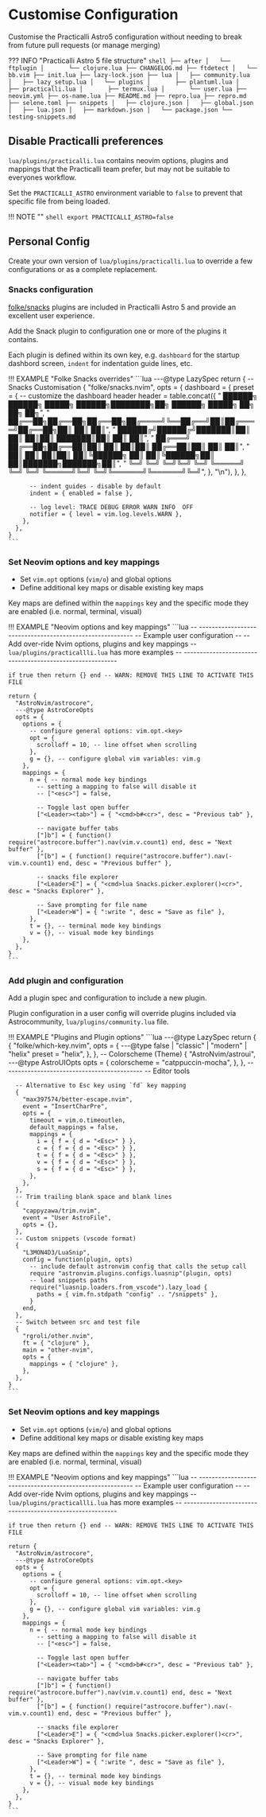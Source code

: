 # Customise Configuration

Customise the Practicalli Astro5 configuration without needing to break from future pull requests (or manage merging)

??? INFO "Practicalli Astro 5 file structure"
    ```shell
    ├── after
    │   └── ftplugin
    │       └── clojure.lua
    ├── CHANGELOG.md
    ├── ftdetect
    │   └── bb.vim
    ├── init.lua
    ├── lazy-lock.json
    ├── lua
    │   ├── community.lua
    │   ├── lazy_setup.lua
    │   └── plugins
    │       ├── plantuml.lua
    │       ├── practicalli.lua
    │       ├── termux.lua
    │       └── user.lua
    ├── neovim.yml
    ├── os-name.lua
    ├── README.md
    ├── repro.lua
    ├── repro.md
    ├── selene.toml
    ├── snippets
    │   ├── clojure.json
    │   ├── global.json
    │   ├── lua.json
    │   ├── markdown.json
    │   └── package.json
    └── testing-snippets.md
    ```


## Disable Practicalli preferences

`lua/plugins/practicalli.lua` contains neovim options, plugins and mappings that the Practicalli team prefer, but may not be suitable to everyones workflow.

Set the `PRACTICALLI_ASTRO` environment variable to `false` to prevent that specific file from being loaded.

!!! NOTE ""
    ```shell
    export PRACTICALLI_ASTRO=false
    ```


## Personal Config

Create your own version of `lua/plugins/practicalli.lua` to override a few configurations or as a complete replacement.

### Snacks configuration

[folke/snacks]() plugins are included in Practicalli Astro 5 and provide an excellent user experience.

Add the Snack plugin to configuration one or more of the plugins it contains.

Each plugin is defined within its own key, e.g. `dashboard` for the startup dashbord screen, `indent` for indentation guide lines, etc.

!!! EXAMPLE "Folke Snacks overrides"
    ```lua
    ---@type LazySpec
    return {
      -- Snacks Customisation
      {
        "folke/snacks.nvim",
        opts = {
          dashboard = {
            preset = {
              -- customize the dashboard header
              header = table.concat({
                " ██████╗ ██████╗  █████╗  ██████╗████████╗██╗ ██████╗ █████╗ ██╗     ██╗     ██╗",
                " ██╔══██╗██╔══██╗██╔══██╗██╔════╝╚══██╔══╝██║██╔════╝██╔══██╗██║     ██║     ██║",
                " ██████╔╝██████╔╝███████║██║        ██║   ██║██║     ███████║██║     ██║     ██║",
                " ██╔═══╝ ██╔══██╗██╔══██║██║        ██║   ██║██║     ██╔══██║██║     ██║     ██║",
                " ██║     ██║  ██║██║  ██║╚██████╗   ██║   ██║╚██████╗██║  ██║███████╗███████╗██║",
                " ╚═╝     ╚═╝  ╚═╝╚═╝  ╚═╝ ╚═════╝   ╚═╝   ╚═╝ ╚═════╝╚═╝  ╚═╝╚══════╝╚══════╝╚═╝",
              }, "\n"),
            },
          },

          -- indent guides - disable by default
          indent = { enabled = false },

          -- log level: TRACE DEBUG ERROR WARN INFO  OFF
          notifier = { level = vim.log.levels.WARN },
        },
      },
    }
    ```


### Set Neovim options and key mappings

- Set `vim.opt` options  (`vim/o`) and global options
- Define additional key maps or disable existing key maps

Key maps are defined within the `mappings` key and the specific mode they are enabled (i.e. normal, terminal, visual)

!!! EXAMPLE "Neovim options and key mappings"
    ```lua
    -- ---------------------------------------------------------
    -- Example user configuration
    --
    -- Add over-ride Nvim options, plugins and key mappings
    -- `lua/plugins/practicallli.lua` has more examples
    -- ---------------------------------------------------------

    if true then return {} end -- WARN: REMOVE THIS LINE TO ACTIVATE THIS FILE

    return {
      "AstroNvim/astrocore",
      ---@type AstroCoreOpts
      opts = {
        options = {
          -- configure general options: vim.opt.<key>
          opt = {
            scrolloff = 10, -- line offset when scrolling
          },
          g = {}, -- configure global vim variables: vim.g
        },
        mappings = {
          n = { -- normal mode key bindings
            -- setting a mapping to false will disable it
            -- ["<esc>"] = false,

            -- Toggle last open buffer
            ["<Leader><tab>"] = { "<cmd>b#<cr>", desc = "Previous tab" },

            -- navigate buffer tabs
            ["]b"] = { function() require("astrocore.buffer").nav(vim.v.count1) end, desc = "Next buffer" },
            ["[b"] = { function() require("astrocore.buffer").nav(-vim.v.count1) end, desc = "Previous buffer" },

            -- snacks file explorer
            ["<Leader>E"] = { "<cmd>lua Snacks.picker.explorer()<cr>", desc = "Snacks Explorer" },

            -- Save prompting for file name
            ["<Leader>W"] = { ":write ", desc = "Save as file" },
          },
          t = {}, -- terminal mode key bindings
          v = {}, -- visual mode key bindings
        },
      },
    }
    ```


### Add plugin and configuration

Add a plugin spec and configuration to include a new plugin.

Plugin configuration in a user config will override plugins included via Astrocommunity, `lua/plugins/community.lua` file.

!!! EXAMPLE "Plugins and Plugin options"
    ```lua
    ---@type LazySpec
    return {
      {
        "folke/which-key.nvim",
        opts = {
          ---@type false | "classic" | "modern" | "helix"
          preset = "helix",
        },
      },
      -- Colorscheme (Theme)
      {
        "AstroNvim/astroui",
        ---@type AstroUIOpts
        opts = {
          colorscheme = "catppuccin-mocha",
        },
      },
      -- ------------------------------------------
      -- Editor tools

      -- Alternative to Esc key using `fd` key mapping
      {
        "max397574/better-escape.nvim",
        event = "InsertCharPre",
        opts = {
          timeout = vim.o.timeoutlen,
          default_mappings = false,
          mappings = {
            i = { f = { d = "<Esc>" } },
            c = { f = { d = "<Esc>" } },
            t = { f = { d = "<Esc>" } },
            v = { f = { d = "<Esc>" } },
            s = { f = { d = "<Esc>" } },
          },
        },
      },
      -- Trim trailing blank space and blank lines
      {
        "cappyzawa/trim.nvim",
        event = "User AstroFile",
        opts = {},
      },
      -- Custom snippets (vscode format)
      {
        "L3MON4D3/LuaSnip",
        config = function(plugin, opts)
          -- include default astronvim config that calls the setup call
          require "astronvim.plugins.configs.luasnip"(plugin, opts)
          -- load snippets paths
          require("luasnip.loaders.from_vscode").lazy_load {
            paths = { vim.fn.stdpath "config" .. "/snippets" },
          }
        end,
      },
      -- Switch between src and test file
      {
        "rgroli/other.nvim",
        ft = { "clojure" },
        main = "other-nvim",
        opts = {
          mappings = { "clojure" },
        },
      },
    }
    ```


### Set Neovim options and key mappings

- Set `vim.opt` options  (`vim/o`) and global options
- Define additional key maps or disable existing key maps

Key maps are defined within the `mappings` key and the specific mode they are enabled (i.e. normal, terminal, visual)

!!! EXAMPLE "Neovim options and key mappings"
    ```lua
    -- ---------------------------------------------------------
    -- Example user configuration
    --
    -- Add over-ride Nvim options, plugins and key mappings
    -- `lua/plugins/practicallli.lua` has more examples
    -- ---------------------------------------------------------

    if true then return {} end -- WARN: REMOVE THIS LINE TO ACTIVATE THIS FILE

    return {
      "AstroNvim/astrocore",
      ---@type AstroCoreOpts
      opts = {
        options = {
          -- configure general options: vim.opt.<key>
          opt = {
            scrolloff = 10, -- line offset when scrolling
          },
          g = {}, -- configure global vim variables: vim.g
        },
        mappings = {
          n = { -- normal mode key bindings
            -- setting a mapping to false will disable it
            -- ["<esc>"] = false,

            -- Toggle last open buffer
            ["<Leader><tab>"] = { "<cmd>b#<cr>", desc = "Previous tab" },

            -- navigate buffer tabs
            ["]b"] = { function() require("astrocore.buffer").nav(vim.v.count1) end, desc = "Next buffer" },
            ["[b"] = { function() require("astrocore.buffer").nav(-vim.v.count1) end, desc = "Previous buffer" },

            -- snacks file explorer
            ["<Leader>E"] = { "<cmd>lua Snacks.picker.explorer()<cr>", desc = "Snacks Explorer" },

            -- Save prompting for file name
            ["<Leader>W"] = { ":write ", desc = "Save as file" },
          },
          t = {}, -- terminal mode key bindings
          v = {}, -- visual mode key bindings
        },
      },
    }
    ```
